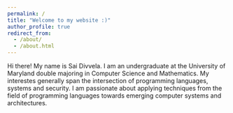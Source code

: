 ```yaml
---
permalink: /
title: "Welcome to my website :)"
author_profile: true
redirect_from: 
  - /about/
  - /about.html
---
```


Hi there! My name is Sai Divvela. I am an undergraduate at the University of Maryland double majoring in Computer Science and Mathematics. My interestes generally span the intersection of programming languages, systems and security. I am passionate about applying techniques from the field of programming languages towards emerging computer systems and architectures. 
